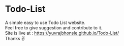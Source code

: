 # Todo-List
A simple easy to use Todo List website.
<br>
Feel free to give suggestion and contribute to it.
<br>
Site is live at : https://yuvrajbhonsle.github.io/Todo-List/
<br>
Thanks ✌️

